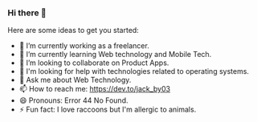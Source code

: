 ### Hi there 👋

<!--
**jackdelaguilavilla03/jackdelaguilavilla03** is a ✨ _special_ ✨ repository because its `README.md` (this file) appears on your GitHub profile.
-->
Here are some ideas to get you started:

- 🔭 I’m currently working as a freelancer.
- 🌱 I’m currently learning Web technology and Mobile Tech.
- 👯 I’m looking to collaborate on Product Apps.
- 🤔 I'm looking for help with technologies related to operating systems.
- 💬 Ask me about Web Technology.
- 📫 How to reach me: https://dev.to/jack_by03
- 😄 Pronouns: Error 44 No Found.
- ⚡ Fun fact: I love raccoons but I'm allergic to animals.

